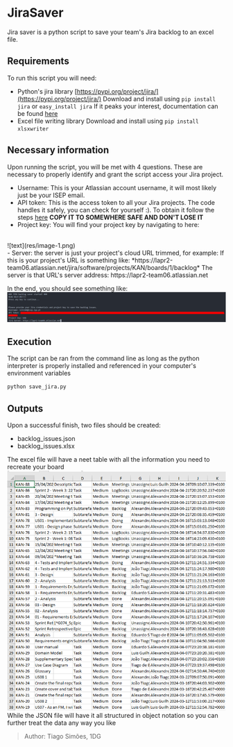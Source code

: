 # JiraSaver

Jira saver is a python script to save your team's Jira backlog to an excel file.

## Requirements
To run this script you will need:
- Python's jira library [https://pypi.org/project/jira/](https://pypi.org/project/jira/)
Download and install using `pip install jira` or `easy_install jira`
If it peaks your interest, documentation can be found [here](https://jira.readthedocs.io/)
- Excel file writing library
Download and install using `pip install xlsxwriter`

## Necessary information
Upon running the script, you will be met with 4 questions.
These are necessary to properly identify and grant the script access your Jira project.
- Username: This is your Atlassian account username, it will most likely just be your ISEP email.
- API token: This is the access token to all your Jira projects. The code handles it safely, you can check for yourself :).
To obtain it follow the steps [here](https://support.atlassian.com/atlassian-account/docs/manage-api-tokens-for-your-atlassian-account/)
**COPY IT TO SOMEWHERE SAFE AND DON'T LOSE IT**
- Project key: You will find your project key by navigating to here:
<br>
![text](res/image-1.png)
<br>
- Server: the server is just your project's cloud URL trimmed, for example:
If this is your project's URL is something like: *https://lapr2-team06.atlassian.net/jira/software/projects/KAN/boards/1/backlog*
The server is that URL's server address: https://lapr2-team06.atlassian.net
<br>

In the end, you should see something like:
![alt text](res/image-3.png)

## Execution
The script can be ran from the command line as long as the python interpreter is properly installed and referenced in your computer's environment variables
```bash
python save_jira.py
```

## Outputs
Upon a successful finish, two files should be created:
- backlog_issues.json
- backlog_issues.xlsx

The excel file will have a neet table with all the information you need to recreate your board
<br>
![alt text](res/image-2.png)
<br>
While the JSON file will have it all structured in object notation so you can further treat the data any way you like


> Author: Tiago Simões, 1DG
